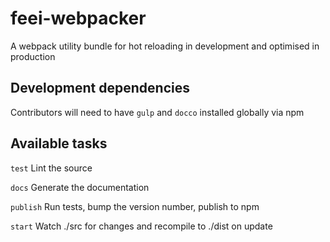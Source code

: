 # feei-webpacker
A webpack utility bundle for hot reloading in development and optimised in production

## Development dependencies

Contributors will need to have `gulp` and `docco` installed globally via npm

## Available tasks

`test` Lint the source

`docs` Generate the documentation

`publish` Run tests, bump the version number, publish to npm

`start` Watch ./src for changes and recompile to ./dist on update

